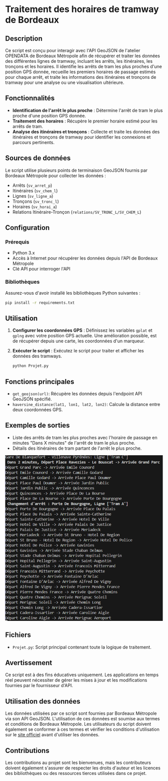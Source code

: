 # Traitement des horaires de tramway de Bordeaux

## Description
Ce script est conçu pour interagir avec l'API GeoJSON de l'atelier OPENDATA de Bordeaux Métropole afin de récupérer et traiter les données des différentes lignes de tramway, incluant les arrêts, les itinéraires, les tronçons et les horaires. Il identifie les arrêts de tram les plus proches d'une position GPS donnée, recueille les premiers horaires de passage estimés pour chaque arrêt, et traite les informations des itinéraires et tronçons de tramway pour une analyse ou une visualisation ultérieure.

## Fonctionnalités
- **Identification de l'arrêt le plus proche** : Détermine l'arrêt de tram le plus proche d'une position GPS donnée.
- **Traitement des horaires** : Récupère le premier horaire estimé pour les arrêts de tram.
- **Analyse des itinéraires et tronçons** : Collecte et traite les données des itinéraires et tronçons de tramway pour identifier les connexions et parcours pertinents.

## Sources de données
Le script utilise plusieurs points de terminaison GeoJSON fournis par Bordeaux Métropole pour collecter les données :
- Arrêts (`sv_arret_p`)
- Itinéraires (`sv_chem_l`)
- Lignes (`sv_ligne_a`)
- Tronçons (`sv_tronc_l`)
- Horaires (`sv_horai_a`)
- Relations Itinéraire-Tronçon (`relations/SV_TRONC_L/SV_CHEM_L`)

## Configuration
### Prérequis
- Python 3.x
- Accès à Internet pour récupérer les données depuis l'API de Bordeaux Métropole
- Clé API pour interroger l'API

### Bibliothèques
Assurez-vous d'avoir installé les bibliothèques Python suivantes :
```bash
pip install -r requirements.txt
```

## Utilisation
1. **Configurer les coordonnées GPS** : Définissez les variables `gplat` et `gplng` avec votre position GPS actuelle. Une amélioration possible, est de récupérer depuis une carte, les coordonnées d'un marqueur.

2. **Exécuter le script** : Exécutez le script pour traiter et afficher les données des tramways.
   ```bash
   python Projet.py
   ```

## Fonctions principales
- `get_geojson(url)`: Récupère les données depuis l'endpoint API GeoJSON spécifié.
- `haversine_distance(lat1, lon1, lat2, lon2)`: Calcule la distance entre deux coordonnées GPS.

## Exemples de sorties
- Liste des arrêts de tram les plus proches avec l'horaire de passage en minutes "Dans X minutes" de l'arrêt de tram le plus proche.
- Détails des itinéraires de tram partant de l'arrêt le plus proche.

![Exemple de sortie en brut](image.png)


## Fichiers
- `Projet.py`: Script principal contenant toute la logique de traitement.

## Avertissement
Ce script est à des fins éducatives uniquement. Les applications en temps réel peuvent nécessiter de gérer les mises à jour et les modifications fournies par le fournisseur d'API.

## Utilisation des données
Les données utilisées par ce script sont fournies par Bordeaux Métropole via son API GeoJSON. L'utilisation de ces données est soumise aux termes et conditions de Bordeaux Métropole. Les utilisateurs du script doivent également se conformer à ces termes et vérifier les conditions d'utilisation sur le [site officiel](https://opendata.bordeaux-metropole.fr/pages/accueil/) avant d'utiliser les données.

## Contributions
Les contributions au projet sont les bienvenues, mais les contributeurs doivent également s'assurer de respecter les droits d'auteur et les licences des bibliothèques ou des ressources tierces utilisées dans ce projet.